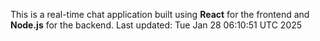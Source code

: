 This is a real-time chat application built using **React** for the frontend and **Node.js** for the backend.
Last updated: Tue Jan 28 06:10:51 UTC 2025
